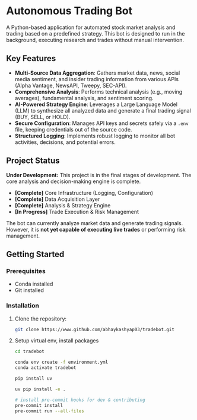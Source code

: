 # Autonomous Trading Bot

A Python-based application for automated stock market analysis and trading based on a predefined strategy. This bot is designed to run in the background, executing research and trades without manual intervention.

## Key Features

*   **Multi-Source Data Aggregation**: Gathers market data, news, social media sentiment, and insider trading information from various APIs (Alpha Vantage, NewsAPI, Tweepy, SEC-API).
*   **Comprehensive Analysis**: Performs technical analysis (e.g., moving averages), fundamental analysis, and sentiment scoring.
*   **AI-Powered Strategy Engine**: Leverages a Large Language Model (LLM) to synthesize all analyzed data and generate a final trading signal (BUY, SELL, or HOLD).
*   **Secure Configuration**: Manages API keys and secrets safely via a `.env` file, keeping credentials out of the source code.
*   **Structured Logging**: Implements robust logging to monitor all bot activities, decisions, and potential errors.

## Project Status

**Under Development:** This project is in the final stages of development. The core analysis and decision-making engine is complete.

*   **[Complete]** Core Infrastructure (Logging, Configuration)
*   **[Complete]** Data Acquisition Layer
*   **[Complete]** Analysis & Strategy Engine
*   **[In Progress]** Trade Execution & Risk Management

The bot can currently analyze market data and generate trading signals. However, it is **not yet capable of executing live trades** or performing risk management.

## Getting Started

### Prerequisites

- Conda installed
- Git installed

### Installation

1. Clone the repository:
   ```bash
   git clone https://www.github.com/abhaykashyap03/tradebot.git
   ```

2. Setup virtual env, install packages
   ```bash
   cd tradebot

   conda env create -f environment.yml
   conda activate tradebot

   pip install uv

   uv pip install -e .

   # install pre-commit hooks for dev & contributing
   pre-commit install
   pre-commit run --all-files
   ```